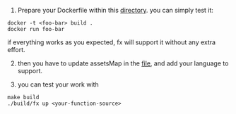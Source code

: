 1. Prepare your Dockerfile within this [directory](https://github.com/metrue/fx/tree/master/assets/dockerfiles/fx). you can simply test it:

```
docker -t <foo-bar> build .
docker run foo-bar
```
if everything works as you expected, fx will support it without any extra effort.

2.  then you have to update assetsMap in the  [file](https://github.com/metrue/fx/blob/05a0372672b813f9afa855b0c849692fa2fe0ee5/image/image.go#L23), and add your language to support.

3. you can test your work with
```
make build
./build/fx up <your-function-source>
```
